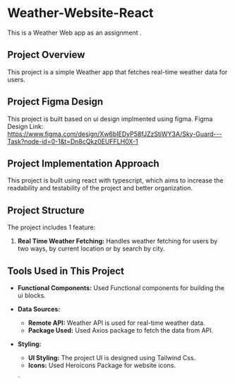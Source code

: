   # Weather-Website-React

This is a Weather Web app as an assignment .

## Project Overview

This project is a simple Weather app that fetches real-time weather data for users.

## Project Figma Design 

This project is built based on ui design implmented using figma.
Figma Design Link: https://www.figma.com/design/Xw6bIEDyP58fJZzStiWY3A/Sky-Guard---Task?node-id=0-1&t=Dn8cQkz0EUFFLH0X-1

## Project Implementation Approach

This project is built using react with typescript, which aims to increase the readability and testability of the project and better organization.

## Project Structure

The project includes 1 feature:

1.  **Real Time Weather Fetching:** Handles weather fetching for users by two ways, by current location or by search by city.



## Tools Used in This Project

* **Functional Components:** Used Functional components for building the ui blocks.
* **Data Sources:**
    * **Remote API:** Weather API is used for real-time weather data.
    * **Package Used:** Used Axios package to fetch the data from API.
* **Styling:** 
     * **UI Styling:** The project UI is designed using Tailwind Css.
     * **Icons:** Used Heroicons Package for website icons.

      

    `
